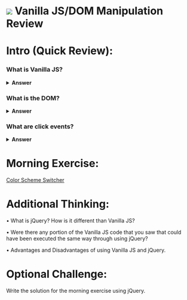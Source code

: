 # ![](https://ga-dash.s3.amazonaws.com/production/assets/logo-9f88ae6c9c3871690e33280fcf557f33.png) Vanilla JS/DOM Manipulation Review

# Intro (Quick Review):

### What is Vanilla JS?
<details>
  <summary><strong>Answer</strong></summary>
  Vanilla JS refers to using plain JavaScript without any additional libraries like jQuery.
</details>

### What is the DOM?
<details>
  <summary><strong>Answer</strong></summary>
   Document Object Model (DOM): an application programming interface (API) for HTML documents. It defines the logical structure of documents and the way a document is accessed and manipulated.
</details>

### What are click events?
<details>
  <summary><strong>Answer</strong></summary>
   A click event essentially ties a function (as a callback) to an HTML DOM element and specifies what action needs to happen to trigger/call/invoke that function (callback).
</details>

# Morning Exercise:

[Color Scheme Switcher](https://github.com/ga-wdi-exercises/color-scheme-switcher)

# Additional Thinking:

• What is jQuery? How is it different than Vanilla JS?

• Were there any portion of the Vanilla JS code that you saw that could have been executed the same way through using jQuery?

• Advantages and Disadvantages of using Vanilla JS and jQuery.

# Optional Challenge:

Write the solution for the morning exercise using jQuery.

